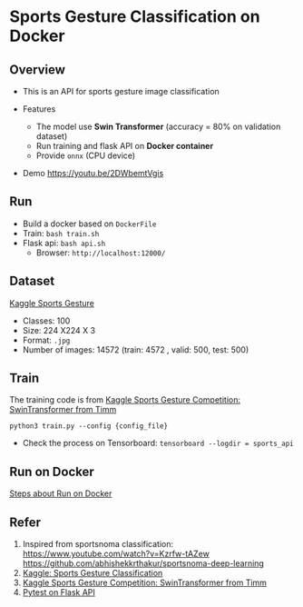 # Sports Gesture Classification on Docker

## Overview 
- This is an API for sports gesture image classification
- Features
  - The model use **Swin Transformer** (accuracy = 80% on validation dataset)
  - Run training and flask API on **Docker container**
  - Provide `onnx` (CPU device) 

- Demo
https://youtu.be/2DWbemtVgis

## Run 
- Build a docker based on `DockerFile`
- Train: `bash train.sh` 
- Flask api: `bash api.sh`
    - Browser: `http://localhost:12000/`


## Dataset 
[Kaggle Sports Gesture](https://www.kaggle.com/datasets/gpiosenka/sports-classification)
- Classes: 100
- Size: 224 X224 X 3
- Format: `.jpg` 
- Number of images: 14572 (train: 4572 , valid: 500, test: 500)

## Train
The training code is from [Kaggle Sports Gesture Competition: SwinTransformer from Timm](https://www.kaggle.com/code/pkbpkb0055/99-2-classification-using-swin-transformer)
```
python3 train.py --config {config_file}
```
- Check the process on Tensorboard: `tensorboard --logdir = sports_api`



## Run on Docker 
[Steps about Run on Docker](attached/Build_docker_image.md)



## Refer
1. Inspired from sportsnoma classification: https://www.youtube.com/watch?v=Kzrfw-tAZew
https://github.com/abhishekkrthakur/sportsnoma-deep-learning
2. [Kaggle: Sports Gesture Classification](https://www.kaggle.com/datasets/gpiosenka/sports-classification)
3. [Kaggle Sports Gesture Competition: SwinTransformer from Timm](https://www.kaggle.com/code/pkbpkb0055/99-2-classification-using-swin-transformer)
4. [Pytest on Flask API](https://github.com/haythemtellili/NLP-Multilabel-classification/blob/main/tests/test_model.py)